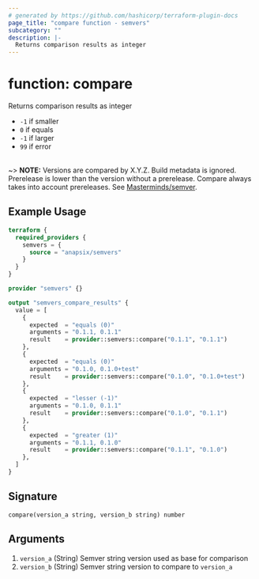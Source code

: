 ```yaml
---
# generated by https://github.com/hashicorp/terraform-plugin-docs
page_title: "compare function - semvers"
subcategory: ""
description: |-
  Returns comparison results as integer
---
```


# function: compare

Returns comparison results as integer
    <ul>
    <li><code>-1</code> if smaller</li>
    <li><code>0</code> if equals</li>
    <li><code>-1</code> if larger</li>
    <li><code>99</code> if error</li>
    </ul>
    <br>~> **NOTE:** Versions are compared by X.Y.Z. Build metadata is ignored. Prerelease is
    lower than the version without a prerelease. Compare always takes into account
    prereleases. See [Masterminds/semver](https://github.com/Masterminds/semver).

## Example Usage

```terraform
terraform {
  required_providers {
    semvers = {
      source = "anapsix/semvers"
    }
  }
}

provider "semvers" {}

output "semvers_compare_results" {
  value = [
    {
      expected  = "equals (0)"
      arguments = "0.1.1, 0.1.1"
      result    = provider::semvers::compare("0.1.1", "0.1.1")
    },
    {
      expected  = "equals (0)"
      arguments = "0.1.0, 0.1.0+test"
      result    = provider::semvers::compare("0.1.0", "0.1.0+test")
    },
    {
      expected  = "lesser (-1)"
      arguments = "0.1.0, 0.1.1"
      result    = provider::semvers::compare("0.1.0", "0.1.1")
    },
    {
      expected  = "greater (1)"
      arguments = "0.1.1, 0.1.0"
      result    = provider::semvers::compare("0.1.1", "0.1.0")
    },
  ]
}
```

## Signature

<!-- signature generated by tfplugindocs -->
```text
compare(version_a string, version_b string) number
```

## Arguments

<!-- arguments generated by tfplugindocs -->
1. `version_a` (String) Semver string version used as base for comparison
1. `version_b` (String) Semver string version to compare to `version_a`
